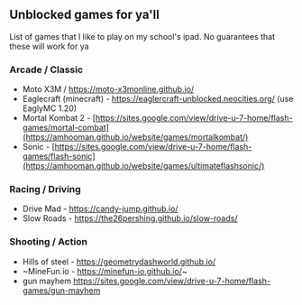 ## Unblocked games for ya'll

List of games that I like to play on my school's ipad. No guarantees that these will work for ya

### Arcade / Classic

 - Moto X3M / https://moto-x3monline.github.io/
 - Eaglecraft (minecraft) - https://eaglercraft-unblocked.neocities.org/ (use EaglyMC 1.20)
 - Mortal Kombat 2 - [https://sites.google.com/view/drive-u-7-home/flash-games/mortal-combat](https://amhooman.github.io/website/games/mortalkombat/)
 - Sonic - [https://sites.google.com/view/drive-u-7-home/flash-games/flash-sonic](https://amhooman.github.io/website/games/ultimateflashsonic/)

### Racing / Driving

 - Drive Mad - https://candy-jump.github.io/
 - Slow Roads - https://the26pershing.github.io/slow-roads/
 
### Shooting / Action
 - Hills of steel - https://geometrydashworld.github.io/
 - ~MineFun.io -  https://minefun-io.github.io/~
 - gun mayhem https://sites.google.com/view/drive-u-7-home/flash-games/gun-mayhem
